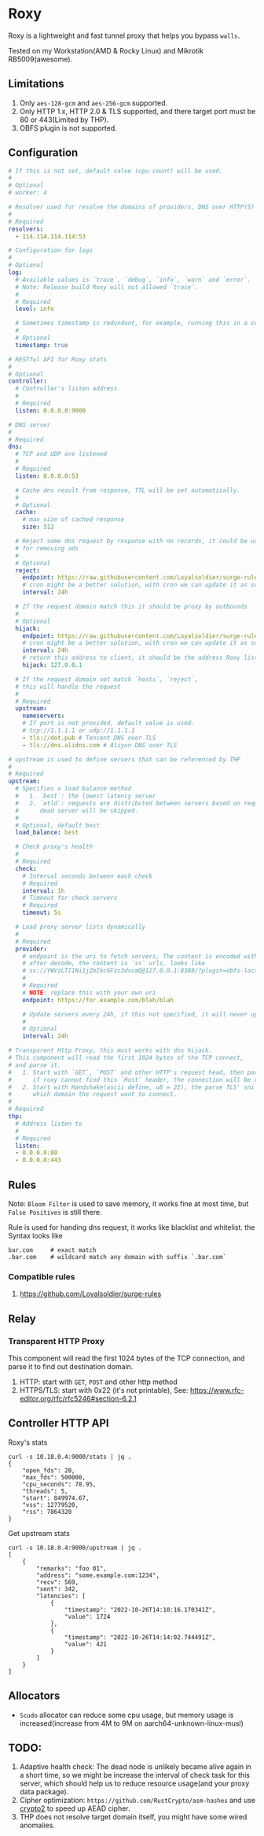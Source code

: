 # Roxy

Roxy is a lightweight and fast tunnel proxy that helps you bypass `walls`.

Tested on my Workstation(AMD & Rocky Linux) and Mikrotik RB5009(awesome).

## Limitations
1. Only `aes-128-gcm` and `aes-256-gcm` supported.
2. Only HTTP 1.x, HTTP 2.0 & TLS supported, and there target port must be 80 
     or 443(Limited by THP).
3. OBFS plugin is not supported.

## Configuration
```yaml
# If this is not set, default value (cpu count) will be used.
#
# Optional
# worker: 4

# Resolver used for resolve the domains of providers, DNS over HTTP(S) and shadowsocks server
#
# Required
resolvers:
  - 114.114.114.114:53

# Configuration for logs
#
# Optional
log:
  # Available values is `trace`, `debug`, `info`, `warn` and `error`.
  # Note: Release build Roxy will not allowed `trace`.
  #
  # Required
  level: info

  # Sometimes timestamp is redundant, for example, running this in a container
  #
  # Optional
  timestamp: true

# RESTful API for Roxy stats
#
# Optional
controller:
  # Controller's listen address
  #
  # Required
  listen: 0.0.0.0:9000

# DNS server
#
# Required
dns:
  # TCP and UDP are listened
  #
  # Required
  listen: 0.0.0.0:53

  # Cache dns result from response, TTL will be set automatically.
  #
  # Optional
  cache:
    # max size of cached response
    size: 512

  # Reject some dns request by response with no records, it could be used
  # for removing ads
  #
  # Optional
  reject:
    endpoint: https://raw.githubusercontent.com/Loyalsoldier/surge-rules/release/reject.txt
    # cron might be a better solution, with cron we can update it as soon as possible
    interval: 24h

  # If the request domain match this it should be proxy by outbounds
  #
  # Optional
  hijack:
    endpoint: https://raw.githubusercontent.com/Loyalsoldier/surge-rules/release/gfw.txt
    # cron might be a better solution, with cron we can update it as soon as possible
    interval: 24h
    # return this address to client, it should be the address Roxy listen to.
    hijack: 127.0.0.1

  # If the request domain not match `hosts`, `reject`,
  # this will handle the request
  #
  # Required
  upstream:
    nameservers:
    # If port is not provided, default value is used.
    # tcp://1.1.1.1 or udp://1.1.1.1
    - tls://dot.pub # Tencent DNS over TLS
    - tls://dns.alidns.com # Aliyun DNS over TLS

# upstream is used to define servers that can be referenced by THP
#
# Required
upstream:
  # Specifies a load balance method
  #   1. `best`: the lowest latency server
  #   2. `etld`: requests are distributed between servers based on request domain,
  #      dead server will be skipped.
  #
  # Optional, default best
  load_balance: best

  # Check proxy's health
  #
  # Required
  check:
    # Interval seconds between each check
    # Required
    interval: 1h
    # Timeout for check servers
    # Required
    timeout: 5s

  # Load proxy server lists dynamically
  #
  # Required
  provider:
    # endpoint is the uri to fetch servers, The content is encoded with base64,
    # after decode, the content is `ss` urls, looks like
    # ss://YWVzLTI1Ni1jZmI6cGFzc3dvcmQ@127.0.0.1:8388/?plugin=obfs-local%3Bobfs%3Dhttp%3Bobfs-host%3Dwww.baidu.com
    #
    # Required
    # NOTE: replace this with your own uri
    endpoint: https://for.example.com/blah/blah

    # Update servers every 24h, if this not specified, it will never update it
    #
    # Optional
    interval: 24h

# Transparent Http Proxy, this must works with dns hijack.
# This component will read the first 1024 bytes of the TCP connect,
# and parse it.
#   1. Start with `GET`, `POST` and other HTTP's request head, then parse `Host` header,
#      if roxy cannot find this `Host` header, the connection will be closed.
#   2. Start with Handshake(ascii define, u8 = 22), the parse TLS' sni extention to find
#      which domain the request want to connect.
#
# Required
thp:
  # Address listen to
  #
  # Required
  listen:
  - 0.0.0.0:80
  - 0.0.0.0:443
```

## Rules

Note: `Bloom Filter` is used to save memory, it works fine at most time, but 
`False Positives` is still there.

Rule is used for handing dns request, it works like blacklist and whitelist.
the Syntax looks like
```text
bar.com     # exact match
.bar.com    # wildcard match any domain with suffix `.bar.com`
```

### Compatible rules
1. https://github.com/Loyalsoldier/surge-rules

## Relay
### Transparent HTTP Proxy
This component will read the first 1024 bytes of the TCP connection, and parse it to
find out destination domain.
1. HTTP: start with `GET`, `POST` and other http method
2. HTTPS/TLS: start with 0x22 (it's not printable), See: https://www.rfc-editor.org/rfc/rfc5246#section-6.2.1

## Controller HTTP API
Roxy's stats
```shell
curl -s 10.18.0.4:9000/stats | jq .
{
    "open_fds": 20,
    "max_fds": 500000,
    "cpu_seconds": 78.95,
    "threads": 5,
    "start": 849974.67,
    "vss": 12779520,
    "rss": 7864320
}
```

Get upstream stats
```shell
curl -s 10.18.0.4:9000/upstream | jq .
[
    {
        "remarks": "foo 01",
        "address": "some.example.com:1234",
        "recv": 569,
        "sent": 342,
        "latencies": [
            {
                "timestamp": "2022-10-26T14:10:16.170341Z",
                "value": 1724
            },
            {
                "timestamp": "2022-10-26T14:14:02.744491Z",
                "value": 421
            }
        ]
    }
]
```

## Allocators
- `Scudo` allocator can reduce some cpu usage, but memory usage is increased(increase from 4M to 9M on aarch64-unknown-linux-musl)

## TODO:
1. Adaptive health check: The dead node is unlikely became alive again in a short time, 
   so we might be increase the interval of check task for this server, which should help
   us to reduce resource usage(and your proxy data package).
2. Cipher optimization: `https://github.com/RustCrypto/asm-hashes` and use [crypto2](https://github.com/shadowsocks/crypto2)
   to speed up AEAD cipher.
3. THP does not resolve target domain itself, you might have some wired anomalies.